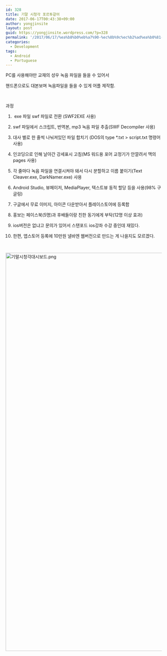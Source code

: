 ```yaml
---
id: 328
title: 기말 시청각 포르투갈어
date: 2017-06-17T00:43:38+09:00
author: yongjinsite
layout: post
guid: https://yongjinsite.wordpress.com/?p=328
permalink: '/2017/06/17/%ea%b8%b0%eb%a7%90-%ec%8b%9c%ec%b2%ad%ea%b0%81-%ed%8f%ac%eb%a5%b4%ed%88%ac%ea%b0%88%ec%96%b4/'
categories:
  - Development
tags:
  - Android
  - Portuguese
---
```

PC를 사용해야만 교재의 성우 녹음 파일을 들을 수 있어서

핸드폰으로도 대본보며 녹음파일을 들을 수 있게 어플 제작함.

&nbsp;

과정

1.  exe 파일 swf 파일로 전환 (SWF2EXE 사용)

2. swf 파일에서 스크립트, 번역본, mp3 녹음 파일 추출(SWF Decompiler 사용)

3. 대사 별로 한 줄씩 나눠져있던 파일 합치기 (DOS의 type *.txt > script.txt 명령어 사용)

4. 인코딩으로 인해 날아간 강세표시 고침(MS 워드용 포어 교정기가 안깔려서 맥의 pages 사용)

5. 각 줄마다 녹음 파일을 연결시켜야 돼서 다시 분할하고 이름 붙이기(Text Cleaver.exe, DarkNamer.exe) 사용

6. Android Studio, 뷰페이저, MediaPlayer, 텍스트뷰 동적 할당 등을 사용(98% 구글링)

7. 구글에서 무료 이미지, 아이콘 다운받아서 플레이스토어에 등록함

8. 홍보는 페이스북(5명)과 후배들이랑 친한 동기에게 부탁(12명 이상 효과)

9. ios버전은 없냐고 문의가 있어서 스탠포드 ios강좌 수강 중인데 재밌다.

10. 한편, 앱스토어 등록에 10만원 낼바엔 웹버전으로 만드는 게 나을지도 모르겠다.

&nbsp;

<img class="alignnone size-full wp-image-329" src="https://yongj.in/wp-content/uploads/2017/06/eab8b0eba790ec8b9cecb2adeab081eb8c80ec8b9cebb3b4eb939c.png" alt="기말시청각대시보드.png" width="1433" height="1285" srcset="https://yongj.in/wp-content/uploads/2017/06/eab8b0eba790ec8b9cecb2adeab081eb8c80ec8b9cebb3b4eb939c.png 1433w, https://yongj.in/wp-content/uploads/2017/06/eab8b0eba790ec8b9cecb2adeab081eb8c80ec8b9cebb3b4eb939c-300x269.png 300w, https://yongj.in/wp-content/uploads/2017/06/eab8b0eba790ec8b9cecb2adeab081eb8c80ec8b9cebb3b4eb939c-768x689.png 768w, https://yongj.in/wp-content/uploads/2017/06/eab8b0eba790ec8b9cecb2adeab081eb8c80ec8b9cebb3b4eb939c-1024x918.png 1024w, https://yongj.in/wp-content/uploads/2017/06/eab8b0eba790ec8b9cecb2adeab081eb8c80ec8b9cebb3b4eb939c-1000x897.png 1000w, https://yongj.in/wp-content/uploads/2017/06/eab8b0eba790ec8b9cecb2adeab081eb8c80ec8b9cebb3b4eb939c-335x300.png 335w" sizes="(max-width: 1433px) 100vw, 1433px" />